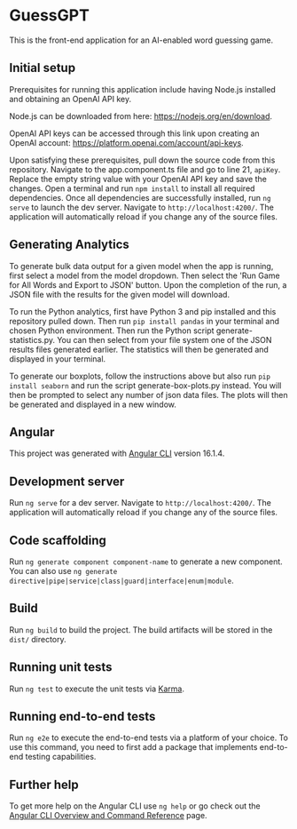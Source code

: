 # GuessGPT
This is the front-end application for an AI-enabled word guessing game.

## Initial setup
Prerequisites for running this application include having Node.js installed and obtaining an OpenAI API key.

Node.js can be downloaded from here: https://nodejs.org/en/download.

OpenAI API keys can be accessed through this link upon creating an OpenAI account: https://platform.openai.com/account/api-keys.

Upon satisfying these prerequisites, pull down the source code from this repository. Navigate to the app.component.ts file and go to line 21, `apiKey`. Replace the empty string value with your OpenAI API key and save the changes. Open a terminal and run `npm install` to install all required dependencies. Once all dependencies are successfully installed, run `ng serve` to launch the dev server. Navigate to `http://localhost:4200/`. The application will automatically reload if you change any of the source files.

## Generating Analytics
 To generate bulk data output for a given model when the app is running, first select a model from the model dropdown. Then select the 'Run Game for All Words and Export to JSON' button. Upon the completion of the run, a JSON file with the results for the given model will download.

To run the Python analytics, first have Python 3 and pip installed and this repository pulled down. Then run `pip install pandas` in your terminal and chosen Python environment. Then run the Python script generate-statistics.py. You can then select from your file system one of the JSON results files generated earlier. The statistics will then be generated and displayed in your terminal.

To generate our boxplots, follow the instructions above but also run `pip install seaborn` and run the script generate-box-plots.py instead. You will then be prompted to select any number of json data files. The plots will then be generated and displayed in a new window.

## Angular
This project was generated with [Angular CLI](https://github.com/angular/angular-cli) version 16.1.4.

## Development server

Run `ng serve` for a dev server. Navigate to `http://localhost:4200/`. The application will automatically reload if you change any of the source files.

## Code scaffolding

Run `ng generate component component-name` to generate a new component. You can also use `ng generate directive|pipe|service|class|guard|interface|enum|module`.

## Build

Run `ng build` to build the project. The build artifacts will be stored in the `dist/` directory.

## Running unit tests

Run `ng test` to execute the unit tests via [Karma](https://karma-runner.github.io).

## Running end-to-end tests

Run `ng e2e` to execute the end-to-end tests via a platform of your choice. To use this command, you need to first add a package that implements end-to-end testing capabilities.

## Further help

To get more help on the Angular CLI use `ng help` or go check out the [Angular CLI Overview and Command Reference](https://angular.io/cli) page.
